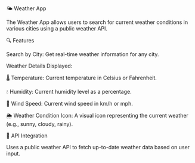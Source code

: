 🌤️ Weather App

The Weather App allows users to search for current weather conditions in various cities using a public weather API.

🔍 Features

Search by City: Get real-time weather information for any city.

Weather Details Displayed:

🌡️ Temperature: Current temperature in Celsius or Fahrenheit.

💧 Humidity: Current humidity level as a percentage.

💨 Wind Speed: Current wind speed in km/h or mph.

🌦️ Weather Condition Icon: A visual icon representing the current weather (e.g., sunny, cloudy, rainy).



📡 API Integration

Uses a public weather API to fetch up-to-date weather data based on user input.